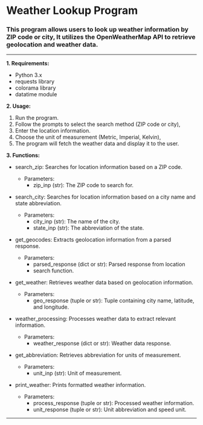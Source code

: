 # Weather Lookup Program

### This program allows users to look up weather information by ZIP code or city, It utilizes the OpenWeatherMap API to retrieve geolocation and weather data.
-----------------------------------------------------------------------------------

**1.  Requirements:**
   *	Python 3.x
   *	requests library
   *	colorama library
   *	datatime module

**2. Usage:**
  1.  Run the program.
  2.  Follow the prompts to select the search method (ZIP code or city),
  3.  Enter the location information.
  4.  Choose the unit of measurement (Metric, Imperial, Kelvin),
  5.  The program will fetch the weather data and display it to the user.

**3. Functions:**
  *	search_zip: Searches for location information based on a ZIP code.
    *  Parameters:
       * zip_inp (str): The ZIP code to search for.

  *	search_city: Searches for location information based on a city name and state abbreviation.
     *	Parameters:
         *	city_inp (str): The name of the city.
         *	state_inp (str): The abbreviation of the state.

  *	get_geocodes: Extracts geolocation information from a parsed response.
     *	Parameters:
         *	parsed_response (dict or str): Parsed response from location
         *	search function.

  *	get_weather: Retrieves weather data based on geolocation information.
     *	Parameters:
        *	geo_response (tuple or str): Tuple containing city name, latitude, and longitude.

  *	weather_processing: Processes weather data to extract relevant information.
     *	Parameters:
        *	weather_response (dict or str): Weather data response.

  *	get_abbreviation: Retrieves abbreviation for units of measurement.
     *	Parameters:
         *	unit_inp (str): Unit of measurement.

  *	 print_weather: Prints formatted weather information.
      *	Parameters:
         *	process_response (tuple or str): Processed weather information.
         *	unit_response (tuple or str): Unit abbreviation and speed unit.
  -----------------------------------------------------------------------------------
